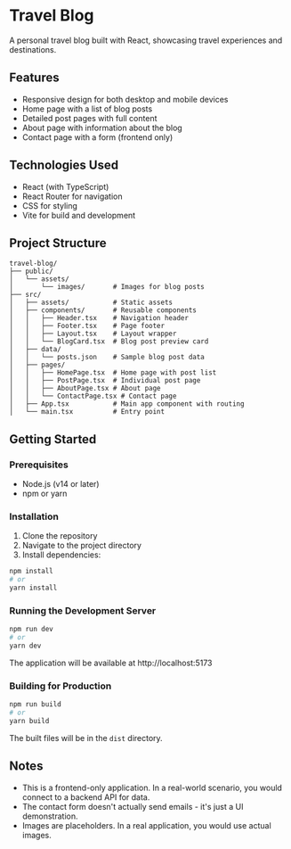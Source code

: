 # Travel Blog

A personal travel blog built with React, showcasing travel experiences and destinations.

## Features

- Responsive design for both desktop and mobile devices
- Home page with a list of blog posts
- Detailed post pages with full content
- About page with information about the blog
- Contact page with a form (frontend only)

## Technologies Used

- React (with TypeScript)
- React Router for navigation
- CSS for styling
- Vite for build and development

## Project Structure

```
travel-blog/
├── public/
│   └── assets/
│       └── images/       # Images for blog posts
├── src/
│   ├── assets/           # Static assets
│   ├── components/       # Reusable components
│   │   ├── Header.tsx    # Navigation header
│   │   ├── Footer.tsx    # Page footer
│   │   ├── Layout.tsx    # Layout wrapper
│   │   └── BlogCard.tsx  # Blog post preview card
│   ├── data/
│   │   └── posts.json    # Sample blog post data
│   ├── pages/
│   │   ├── HomePage.tsx  # Home page with post list
│   │   ├── PostPage.tsx  # Individual post page
│   │   ├── AboutPage.tsx # About page
│   │   └── ContactPage.tsx # Contact page
│   ├── App.tsx           # Main app component with routing
│   └── main.tsx          # Entry point
```

## Getting Started

### Prerequisites

- Node.js (v14 or later)
- npm or yarn

### Installation

1. Clone the repository
2. Navigate to the project directory
3. Install dependencies:

```bash
npm install
# or
yarn install
```

### Running the Development Server

```bash
npm run dev
# or
yarn dev
```

The application will be available at http://localhost:5173

### Building for Production

```bash
npm run build
# or
yarn build
```

The built files will be in the `dist` directory.

## Notes

- This is a frontend-only application. In a real-world scenario, you would connect to a backend API for data.
- The contact form doesn't actually send emails - it's just a UI demonstration.
- Images are placeholders. In a real application, you would use actual images.
